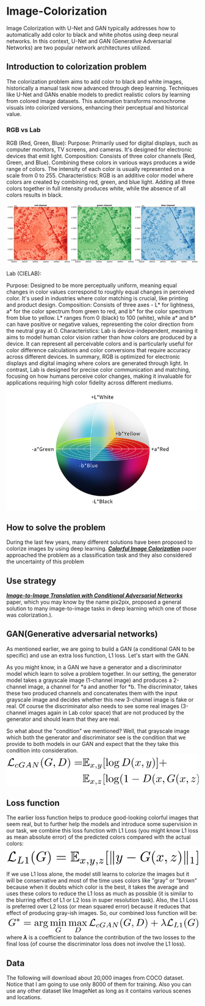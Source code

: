# Image-Colorization
 Image Colorization with U-Net and GAN typically addresses how to automatically add color to black and white photos using deep neural networks. In this context, U-Net and GAN (Generative Adversarial Networks) are two popular network architectures utilized.
## Introduction to colorization problem
 The colorization problem aims to add color to black and white images, historically a manual task now advanced through deep learning. Techniques like U-Net and GANs enable models to predict realistic colors by learning from colored image datasets. This automation transforms monochrome visuals into colorized versions, enhancing their perceptual and historical value.
### RGB vs Lab
 RGB (Red, Green, Blue):
Purpose: Primarily used for digital displays, such as computer monitors, TV screens, and cameras. It's designed for electronic devices that emit light.
Composition: Consists of three color channels (Red, Green, and Blue). Combining these colors in various ways produces a wide range of colors. The intensity of each color is usually represented on a scale from 0 to 255.
Characteristics: RGB is an additive color model where colors are created by combining red, green, and blue light. Adding all three colors together in full intensity produces white, while the absence of all colors results in black.

![](https://github.com/dungyun1010/Color-the-picture/blob/main/image/plot-neon-rgb-camera-data_15_0.png)

 Lab (CIELAB):

Purpose: Designed to be more perceptually uniform, meaning equal changes in color values correspond to roughly equal changes in perceived color. It's used in industries where color matching is crucial, like printing and product design.
Composition: Consists of three axes - L* for lightness, a* for the color spectrum from green to red, and b* for the color spectrum from blue to yellow. L* ranges from 0 (black) to 100 (white), while a* and b* can have positive or negative values, representing the color direction from the neutral gray at 0.
Characteristics: Lab is device-independent, meaning it aims to model human color vision rather than how colors are produced by a device. It can represent all perceivable colors and is particularly useful for color difference calculations and color conversions that require accuracy across different devices.
In summary, RGB is optimized for electronic displays and digital imaging where colors are generated through light. In contrast, Lab is designed for precise color communication and matching, focusing on how humans perceive color changes, making it invaluable for applications requiring high color fidelity across different mediums.

![](https://github.com/dungyun1010/Color-the-picture/blob/main/image/Lab-color-space.jpg)

## How to solve the problem
 During the last few years, many different solutions have been proposed to colorize images by using deep learning. [_**Colorful Image Colorization**_](https://arxiv.org/abs/1603.08511) paper approached the problem as a classification task and they also considered the uncertainty of this problem
## Use strategy
 [_**Image-to-Image Translation with Conditional Adversarial Networks**_](https://arxiv.org/abs/1611.07004) paper, which you may know by the name pix2pix, proposed a general solution to many image-to-image tasks in deep learning which one of those was colorization.).
## GAN(Generative adversarial networks)
 As mentioned earlier, we are going to build a GAN (a conditional GAN to be specific) and use an extra loss function, L1 loss. Let's start with the GAN.

As you might know, in a GAN we have a generator and a discriminator model which learn to solve a problem together. In our setting, the generator model takes a grayscale image (1-channel image) and produces a 2-channel image, a channel for \*a and another for \*b. The discriminator, takes these two produced channels and concatenates them with the input grayscale image and decides whether this new 3-channel image is fake or real. Of course the discriminator also needs to see some real images (3-channel images again in Lab color space) that are not produced by the generator and should learn that they are real. 

So what about the "condition" we mentioned? Well, that grayscale image which both the generator and discriminator see is the condition that we provide to both models in our GAN and expect that the they take this condition into consideration.
![](https://github.com/dungyun1010/Color-the-picture/blob/main/image/Screenshot%202024-03-31%20190341.png)
## Loss function
 The earlier loss function helps to produce good-looking colorful images that seem real, but to further help the models and introduce some supervision in our task, we combine this loss function with L1 Loss (you might know L1 loss as mean absolute error) of the predicted colors compared with the actual colors:
![](https://github.com/dungyun1010/Color-the-picture/blob/main/image/Screenshot%202024-03-31%20190718.png)
If we use L1 loss alone, the model still learns to colorize the images but it will be conservative and most of the time uses colors like "gray" or "brown" because when it doubts which color is the best, it takes the average and uses these colors to reduce the L1 loss as much as possible (it is similar to the blurring effect of L1 or L2 loss in super resolution task). Also, the L1 Loss is preferred over L2 loss (or mean squared error) because it reduces that effect of producing gray-ish images. So, our combined loss function will be:
![](https://github.com/dungyun1010/Color-the-picture/blob/main/image/Screenshot%202024-03-31%20190745.png)
where _**λ**_ is a coefficient to balance the contribution of the two losses to the final loss (of course the discriminator loss does not involve the L1 loss).

## Data
The following will download about 20,000 images from COCO dataset. Notice that I am going to use only 8000 of them for training. Also you can use any other dataset like ImageNet as long as it contains various scenes and locations.

 
